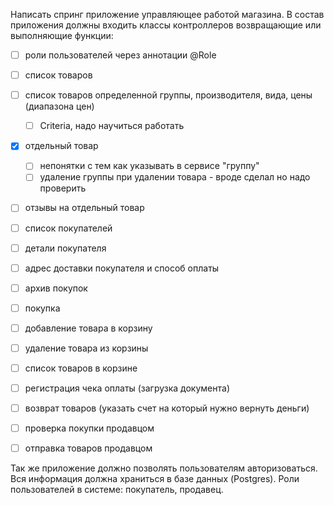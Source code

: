 Написать спринг приложение управляющее работой магазина. 
В состав приложения должны входить классы контроллеров возвращающие или выполняющие функции:

- [ ] роли пользователей через аннотации @Role

- [ ] список товаров
- [ ] список товаров определенной группы, производителя, вида, цены (диапазона цен)
    - [ ] Criteria, надо научиться работать
- [x] отдельный товар
    - [ ] непонятки с тем как указывать в сервисе "группу"
    - [ ] удаление группы при удалении товара - вроде сделал но надо проверить

- [ ] отзывы на отдельный товар

- [ ] список покупателей
- [ ] детали покупателя
- [ ] адрес доставки покупателя и способ оплаты

- [ ] архив покупок
- [ ] покупка
- [ ] добавление товара в корзину
- [ ] удаление товара из корзины
- [ ] список товаров в корзине

- [ ] регистрация чека оплаты (загрузка документа)

- [ ] возврат товаров (указать счет на который нужно вернуть деньги)

- [ ] проверка покупки продавцом

- [ ] отправка товаров продавцом

Так же приложение должно позволять пользователям авторизоваться. Вся информация должна храниться в базе данных (Postgres). Роли пользователей в системе: покупатель, продавец.

